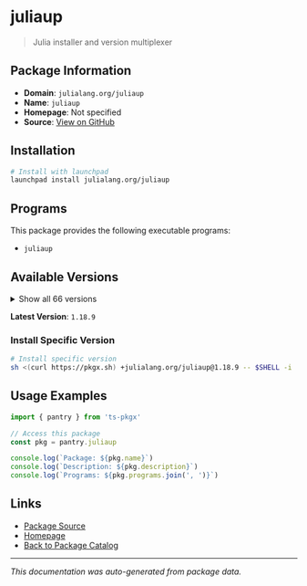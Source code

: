 # juliaup

> Julia installer and version multiplexer

## Package Information

- **Domain**: `julialang.org/juliaup`
- **Name**: `juliaup`
- **Homepage**: Not specified
- **Source**: [View on GitHub](https://github.com/pkgxdev/pantry/tree/main/projects/julialang.org/juliaup/package.yml)

## Installation

```bash
# Install with launchpad
launchpad install julialang.org/juliaup
```

## Programs

This package provides the following executable programs:

- `juliaup`

## Available Versions

<details>
<summary>Show all 66 versions</summary>

- `1.18.9`, `1.18.8`, `1.18.7`, `1.18.6`, `1.18.5`
- `1.18.4`, `1.18.3`, `1.18.2`, `1.18.1`, `1.18.0`
- `1.17.21`, `1.17.20`, `1.17.19`, `1.17.18`, `1.17.17`
- `1.17.16`, `1.17.15`, `1.17.14`, `1.17.13`, `1.17.12`
- `1.17.11`, `1.17.10`, `1.17.9`, `1.17.8`, `1.17.7`
- `1.17.6`, `1.17.5`, `1.17.4`, `1.17.3`, `1.17.2`
- `1.17.1`, `1.17.0`, `1.16.12`, `1.16.11`, `1.16.10`
- `1.16.9`, `1.16.8`, `1.16.7`, `1.16.6`, `1.16.5`
- `1.16.4`, `1.16.3`, `1.16.2`, `1.16.1`, `1.16.0`
- `1.15.0`, `1.14.9`, `1.14.8`, `1.14.7`, `1.14.6`
- `1.14.5`, `1.14.4`, `1.14.3`, `1.14.2`, `1.14.1`
- `1.14.0`, `1.13.1`, `1.13.0`, `1.12.5`, `1.12.4`
- `1.12.3`, `1.12.2`, `1.12.1`, `1.12.0`, `1.11.23`
- `1.11.22`

</details>

**Latest Version**: `1.18.9`

### Install Specific Version

```bash
# Install specific version
sh <(curl https://pkgx.sh) +julialang.org/juliaup@1.18.9 -- $SHELL -i
```

## Usage Examples

```typescript
import { pantry } from 'ts-pkgx'

// Access this package
const pkg = pantry.juliaup

console.log(`Package: ${pkg.name}`)
console.log(`Description: ${pkg.description}`)
console.log(`Programs: ${pkg.programs.join(', ')}`)
```

## Links

- [Package Source](https://github.com/pkgxdev/pantry/tree/main/projects/julialang.org/juliaup/package.yml)
- [Homepage](#)
- [Back to Package Catalog](../../../package-catalog.md)

---

*This documentation was auto-generated from package data.*
